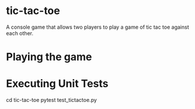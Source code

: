# tic-tac-toe
A console game that allows two players to play a game of tic tac toe against each other.

# Playing the game


# Executing Unit Tests
cd tic-tac-toe
pytest test_tictactoe.py
